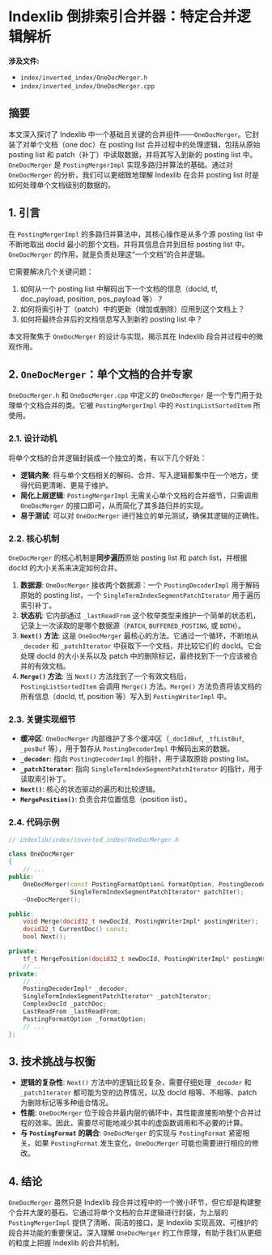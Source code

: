 
# Indexlib 倒排索引合并器：特定合并逻辑解析

**涉及文件:**
* `index/inverted_index/OneDocMerger.h`
* `index/inverted_index/OneDocMerger.cpp`

## 摘要

本文深入探讨了 Indexlib 中一个基础且关键的合并组件——`OneDocMerger`。它封装了对单个文档（one doc）在 posting list 合并过程中的处理逻辑，包括从原始 posting list 和 patch（补丁）中读取数据，并将其写入到新的 posting list 中。`OneDocMerger` 是 `PostingMergerImpl` 实现多路归并算法的基础。通过对 `OneDocMerger` 的分析，我们可以更细致地理解 Indexlib 在合并 posting list 时是如何处理单个文档级别的数据的。

## 1. 引言

在 `PostingMergerImpl` 的多路归并算法中，其核心操作是从多个源 posting list 中不断地取出 docId 最小的那个文档，并将其信息合并到目标 posting list 中。`OneDocMerger` 的作用，就是负责处理这“一个文档”的合并逻辑。

它需要解决几个关键问题：

1.  如何从一个 posting list 中解码出下一个文档的信息（docId, tf, doc_payload, position, pos_payload 等）？
2.  如何将索引补丁（patch）中的更新（增加或删除）应用到这个文档上？
3.  如何将最终合并后的文档信息写入到新的 posting list 中？

本文将聚焦于 `OneDocMerger` 的设计与实现，揭示其在 Indexlib 段合并过程中的微观作用。

## 2. `OneDocMerger`：单个文档的合并专家

`OneDocMerger.h` 和 `OneDocMerger.cpp` 中定义的 `OneDocMerger` 是一个专门用于处理单个文档合并的类。它被 `PostingMergerImpl` 中的 `PostingListSortedItem` 所使用。

### 2.1. 设计动机

将单个文档的合并逻辑封装成一个独立的类，有以下几个好处：

*   **逻辑内聚**: 将与单个文档相关的解码、合并、写入逻辑都集中在一个地方，使得代码更清晰、更易于维护。
*   **简化上层逻辑**: `PostingMergerImpl` 无需关心单个文档的合并细节，只需调用 `OneDocMerger` 的接口即可，从而简化了其多路归并的实现。
*   **易于测试**: 可以对 `OneDocMerger` 进行独立的单元测试，确保其逻辑的正确性。

### 2.2. 核心机制

`OneDocMerger` 的核心机制是**同步遍历**原始 posting list 和 patch list，并根据 docId 的大小关系来决定如何合并。

1.  **数据源**: `OneDocMerger` 接收两个数据源：一个 `PostingDecoderImpl` 用于解码原始的 posting list，一个 `SingleTermIndexSegmentPatchIterator` 用于遍历索引补丁。
2.  **状态机**: 它内部通过 `_lastReadFrom` 这个枚举类型来维护一个简单的状态机，记录上一次读取的是哪个数据源（`PATCH`, `BUFFERED_POSTING`, 或 `BOTH`）。
3.  **`Next()` 方法**: 这是 `OneDocMerger` 最核心的方法。它通过一个循环，不断地从 `_decoder` 和 `_patchIterator` 中获取下一个文档，并比较它们的 docId。它会处理 docId 的大小关系以及 patch 中的删除标记，最终找到下一个应该被合并的有效文档。
4.  **`Merge()` 方法**: 当 `Next()` 方法找到了一个有效文档后，`PostingListSortedItem` 会调用 `Merge()` 方法。`Merge()` 方法负责将该文档的所有信息（docId, tf, position 等）写入到 `PostingWriterImpl` 中。

### 2.3. 关键实现细节

*   **缓冲区**: `OneDocMerger` 内部维护了多个缓冲区（`_docIdBuf`, `_tfListBuf`, `_posBuf` 等），用于暂存从 `PostingDecoderImpl` 中解码出来的数据。
*   **`_decoder`**: 指向 `PostingDecoderImpl` 的指针，用于读取原始 posting list。
*   **`_patchIterator`**: 指向 `SingleTermIndexSegmentPatchIterator` 的指针，用于读取索引补丁。
*   **`Next()`**: 核心的状态驱动的遍历和比较逻辑。
*   **`MergePosition()`**: 负责合并位置信息（position list）。

### 2.4. 代码示例

```cpp
// indexlib/index/inverted_index/OneDocMerger.h

class OneDocMerger
{
    // ...
public:
    OneDocMerger(const PostingFormatOption& formatOption, PostingDecoderImpl* decoder,
                 SingleTermIndexSegmentPatchIterator* patchIter);
    ~OneDocMerger();

public:
    void Merge(docid32_t newDocId, PostingWriterImpl* postingWriter);
    docid32_t CurrentDoc() const;
    bool Next();

private:
    tf_t MergePosition(docid32_t newDocId, PostingWriterImpl* postingWriter);
    // ...
private:
    // ...
    PostingDecoderImpl* _decoder;
    SingleTermIndexSegmentPatchIterator* _patchIterator;
    ComplexDocId _patchDoc;
    LastReadFrom _lastReadFrom;
    PostingFormatOption _formatOption;
    // ...
};
```

## 3. 技术挑战与权衡

*   **逻辑的复杂性**: `Next()` 方法中的逻辑比较复杂，需要仔细处理 `_decoder` 和 `_patchIterator` 都可能为空的边界情况，以及 docId 相等、不相等、patch 为删除标记等多种组合情况。
*   **性能**: `OneDocMerger` 位于段合并最内层的循环中，其性能直接影响整个合并过程的效率。因此，需要尽可能地减少其中的虚函数调用和不必要的计算。
*   **与 `PostingFormat` 的耦合**: `OneDocMerger` 的实现与 `PostingFormat` 紧密相关。如果 `PostingFormat` 发生变化，`OneDocMerger` 可能也需要进行相应的修改。

## 4. 结论

`OneDocMerger` 虽然只是 Indexlib 段合并过程中的一个微小环节，但它却是构建整个合并大厦的基石。它通过将单个文档的合并逻辑进行封装，为上层的 `PostingMergerImpl` 提供了清晰、简洁的接口，是 Indexlib 实现高效、可维护的段合并功能的重要保证。深入理解 `OneDocMerger` 的工作原理，有助于我们从更细的粒度上把握 Indexlib 的合并机制。
